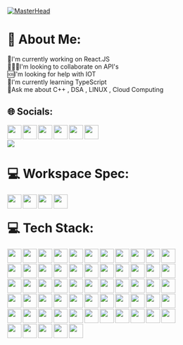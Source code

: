 [![MasterHead](https://firebasestorage.googleapis.com/v0/b/flexi-coding.appspot.com/o/dempgi7-520f8d5f-63d4-4453-8822-dbc149ae27f8.gif?alt=media&token=91c0c7b2-93c3-4029-b011-1a8703c5730d)](https://www.instagram.com/krish.makhijani)
# 💫 About Me:
🔭I'm currently working on React.JS<br>🧑‍🤝‍🧑I'm looking to collaborate on API's<br>🆘I'm looking for help with IOT<br>🍁I'm currently learning TypeScript<br>💬Ask me about C++ , DSA , LINUX , Cloud Computing

## 🌐 Socials:

<div><a href="https://instagram.com/krish.makhijani"><img align="left" height="32" width="32" src="https://cdn.simpleicons.org/instagram/E4405F" />
<div><a href="https://linkt.ree/krishmakhijani"><img align="left" height="32" width="32" src="https://cdn.simpleicons.org/linktree/43E55E"/>
<div><a href="https://www.linkedin.com/in/krishmakhijani/"><img align="left" height="32" width="32" src="https://cdn.simpleicons.org/linkedin/0A66C2" /></a></div>
<div><a href="https://medium.com/@krishmakhijani"><img align="left" height="32" width="32" src="https://cdn.simpleicons.org/medium/black/white" /></a></div>
<div><a href="https://music.apple.com/profile/krishmakhijani"><img align="left" height="32" width="32" src="https://cdn.simpleicons.org/applemusic/FA243C" /></a></div>
<div><a href="https://twitter.com/krish_makhijani"><img align="left" height="32" width="32" src="https://cdn.simpleicons.org/twitter/1D9BF0" /></a></div>
  <br>
<br>
<img align="left" src="https://komarev.com/ghpvc/?username=krishmakhijani&style=flat&color=blueviolet" />
<br>

# 💻 Workspace Spec:

<img align="left" height="32" width="32" src="https://cdn.simpleicons.org/apple/black/white" />
<img align="left" height="32" width="32" src="https://cdn.simpleicons.org/macos/black/white" />
<img align="left" height="32" width="32" src="https://cdn.simpleicons.org/ios/black/white" />
<img align="left" height="32" width="32" src="https://cdn.simpleicons.org/ubuntu/ubuntu" />
<br>


# 💻 Tech Stack:

<img align="left" height="32" width="32" src="https://cdn.simpleicons.org/c/00599C"/>
<img align="left" height="32" width="32" src="https://cdn.simpleicons.org/cplusplus/00599C"/>
<img align="left" height="32" width="32" src="https://cdn.simpleicons.org/css3/1572B6"/>
<img align="left" height="32" width="32" src="https://cdn.simpleicons.org/html5/E34F26"/>
<img align="left" height="32" width="32" src="https://cdn.simpleicons.org/avajs/4B4B77"/>
<img align="left" height="32" width="32" src="https://cdn.simpleicons.org/javascript/F7DF1E"/>
<img align="left" height="32" width="32" src="https://cdn.simpleicons.org/lua/2C2D72"/>
<img align="left" height="32" width="32" src="https://cdn.simpleicons.org/php/777BB4"/>
<img align="left" height="32" width="32" src="https://cdn.simpleicons.org/python/3776AB"/>
<img align="left" height="32" width="32" src="https://cdn.simpleicons.org/gnubash/4EAA25"/>
<img align="left" height="32" width="32" src="https://cdn.simpleicons.org/amazonaws/FF9900"/>
<br>
<br>
<img align="left" height="32" width="32" src="https://cdn.simpleicons.org/microsoftazure/0078D7"/>
<img align="left" height="32" width="32" src="https://cdn.simpleicons.org/firebase/FFCA28"/>
<img align="left" height="32" width="32" src="https://cdn.simpleicons.org/googlecloud/4285F4"/>
<img align="left" height="32" width="32" src="https://cdn.simpleicons.org/vercel/black/white"/>
<img align="left" height="32" width="32" src="https://cdn.simpleicons.org/digitalocean/0080FF"/>
<img align="left" height="32" width="32" src="https://cdn.simpleicons.org/heroku/430098"/>
<img align="left" height="32" width="32" src="https://cdn.simpleicons.org/bootstrap/7952B3"/>
<img align="left" height="32" width="32" src="https://cdn.simpleicons.org/django/092E20"/>
<img align="left" height="32" width="32" src="https://cdn.simpleicons.org/express/black/white"/>
<img align="left" height="32" width="32" src="https://cdn.simpleicons.org/git/F05032"/>
<img align="left" height="32" width="32" src="https://cdn.simpleicons.org/npm/CB3837"/>
<br>
<br>
<img align="left" height="32" width="32" src="https://cdn.simpleicons.org/nestjs/E0234E"/>
<img align="left" height="32" width="32" src="https://cdn.simpleicons.org/nodedotjs/339933"/>
<img align="left" height="32" width="32" src="https://cdn.simpleicons.org/yarn/2C8EBB"/>
<img align="left" height="32" width="32" src="https://cdn.simpleicons.org/tailwindcss/06B6D4"/>
<img align="left" height="32" width="32" src="https://cdn.simpleicons.org/threedotjs/black/white"/>
<img align="left" height="32" width="32" src="https://cdn.simpleicons.org/vuedotjs/4FC08D"/>
<img align="left" height="32" width="32" src="https://cdn.simpleicons.org/react/61DAFB"/>
<img align="left" height="32" width="32" src="https://cdn.simpleicons.org/apache/D22128"/>
<img align="left" height="32" width="32" src="https://cdn.simpleicons.org/nginx/009639"/>
<img align="left" height="32" width="32" src="https://cdn.simpleicons.org/sqlite/003B57"/>
<img align="left" height="32" width="32" src="https://cdn.simpleicons.org/mariadb/003545"/>
<br>
<br>
<img align="left" height="32" width="32" src="https://cdn.simpleicons.org/mongodb/47A248"/>
<img align="left" height="32" width="32" src="https://cdn.simpleicons.org/mysql/4479A1"/>
<img align="left" height="32" width="32" src="https://cdn.simpleicons.org/canva/00C4CC"/>
<img align="left" height="32" width="32" src="https://cdn.simpleicons.org/figma/F24E1E"/>
<img align="left" height="32" width="32" src="https://cdn.simpleicons.org/numpy/013243"/>
<img align="left" height="32" width="32" src="https://cdn.simpleicons.org/pandas/150458"/>
<img align="left" height="32" width="32" src="https://cdn.simpleicons.org/linux/FCC624"/>
<img align="left" height="32" width="32" src="https://cdn.simpleicons.org/alfred/5C1F87"/>
<img align="left" height="32" width="32" src="https://cdn.simpleicons.org/arduino/00878F"/>
<img align="left" height="32" width="32" src="https://cdn.simpleicons.org/docker/2496ED"/>
<img align="left" height="32" width="32" src="https://cdn.simpleicons.org/eslint/4B32C3"/>
<br>
<br>
<img align="left" height="32" width="32" src="https://cdn.simpleicons.org/notion/black/white"/>
<img align="left" height="32" width="32" src="https://cdn.simpleicons.org/postman/FF6C37"/>
<img align="left" height="32" width="32" src="https://cdn.simpleicons.org/redux/764ABC"/>
<img align="left" height="32" width="32" src="https://cdn.simpleicons.org/visualstudiocode/007ACC"/>
<img align="left" height="32" width="32" src="https://cdn.simpleicons.org/xcode/147EFB"/>
<img align="left" height="32" width="32" src="https://cdn.simpleicons.org/sublimetext/FF9800"/>
<img align="left" height="32" width="32" src="https://cdn.simpleicons.org/replit/F26207"/>
<img align="left" height="32" width="32" src="https://cdn.simpleicons.org/pycharm/black/white"/>
<img align="left" height="32" width="32" src="https://cdn.simpleicons.org/neovim/57A143"/>
<img align="left" height="32" width="32" src="https://cdn.simpleicons.org/googlecolab/F9AB00"/>
<img align="left" height="32" width="32" src="https://cdn.simpleicons.org/intellijidea/black/white"/>
<br>
<br>
<img align="left" height="32" width="32" src="https://cdn.simpleicons.org/prettier/F7B93E"/>
<img align="left" height="32" width="32" src="https://cdn.simpleicons.org/flutter/02569B"/>
<img align="left" height="32" width="32" src="https://cdn.simpleicons.org/iterm2/black/white"/>
<img align="left" height="32" width="32" src="https://cdn.simpleicons.org/starship/DD0B78"/>
<img align="left" height="32" width="32" src="https://cdn.simpleicons.org/gatsby/663399"/>




